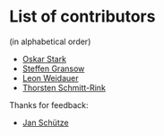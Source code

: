 # List of contributors

(in alphabetical order)

- [Oskar Stark](https://github.com/OskarStark)
- [Steffen Gransow](https://github.com/graste)
- [Leon Weidauer](https://github.com/lnwdr)
- [Thorsten Schmitt-Rink](https://github.com/shrink)

Thanks for feedback:

- [Jan Schütze](https://github.com/DracoBlue)
